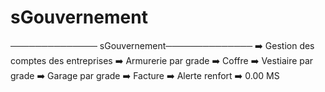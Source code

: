 # sGouvernement
────────────── sGouvernement──────────────  ➡️ Gestion des comptes des entreprises ➡️ Armurerie par grade ➡️ Coffre ➡️ Vestiaire par grade ➡️ Garage par grade ➡️ Facture ➡️ Alerte renfort ➡️ 0.00 MS
